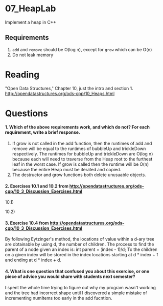 07_HeapLab
==============

Implement a heap in C++

Requirements
------------

1. `add` and `remove` should be O(log n), except for `grow` which can be O(n)
2. Do not leak memory

Reading
=======
"Open Data Structures," Chapter 10, just the intro and section 1. http://opendatastructures.org/ods-cpp/10_Heaps.html

Questions
=========

#### 1. Which of the above requirements work, and which do not? For each requirement, write a brief response.

1. If grow is not called in the add function, then the runtimes of add and remove will be equal to the runtimes of bubbleUp and trickleDown respectively.  The runtimes for bubbleUp and trickleDown are O(log n) because each will need to traverse from the Heap root to the furthest leaf in the worst case.  If grow is called then the runtime will be O(n) because the entire Heap must be iterated and copied.      
2. The destructor and grow functions both delete unusuable objects.  

#### 2. Exercises 10.1 and 10.2 from http://opendatastructures.org/ods-cpp/10_3_Discussion_Exercises.html
10.1) 
 
10.2) 
 


#### 3. Exercise 10.4 from http://opendatastructures.org/ods-cpp/10_3_Discussion_Exercises.html
By following Eytzinger's method, the locations of value within a d-ary tree are obtainable by using d, the number of children.  The process to find the parent of a node given an index is:   int parent = (index - 1)/d;
To the children on a given index will be stored in the index locations starting at d * index + 1 and ending at d * index + d.

#### 4. What is one question that confused you about this exercise, or one piece of advice you would share with students next semester?

I spent the whole time trying to figure out why my program wasn't working and the tree had incorrect shape until I discovered a simple mistake of incrementing numItems too early in the add fucntion.  